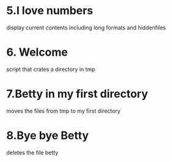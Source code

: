 # 5.I love numbers
display current contents including long formats and hiddenfiles
# 6. Welcome
 script that crates a directory in tmp
# 7.Betty in my first directory
moves the files from tmp to my first directory
# 8.Bye bye Betty
deletes the file betty
